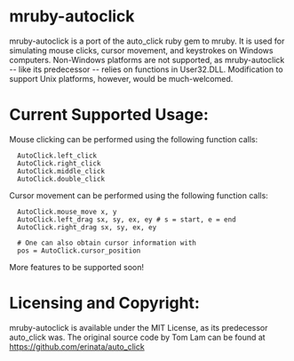 # mruby-autoclick

mruby-autoclick is a port of the auto_click ruby gem to mruby. It is used for simulating mouse clicks, cursor movement, and keystrokes on Windows computers. Non-Windows platforms are not supported, as mruby-autoclick -- like its predecessor -- relies on functions in User32.DLL. Modification to support Unix platforms, however, would be much-welcomed.

# Current Supported Usage:

Mouse clicking can be performed using the following function calls:

```
  AutoClick.left_click
  AutoClick.right_click
  AutoClick.middle_click
  AutoClick.double_click
```
Cursor movement can be performed using the following function calls:

```
  AutoClick.mouse_move x, y
  AutoClick.left_drag sx, sy, ex, ey # s = start, e = end
  AutoClick.right_drag sx, sy, ex, ey

  # One can also obtain cursor information with
  pos = AutoClick.cursor_position
```

More features to be supported soon!

# Licensing and Copyright:

mruby-autoclick is available under the MIT License, as its predecessor auto_click was. The original source code by Tom Lam can be found at https://github.com/erinata/auto_click
